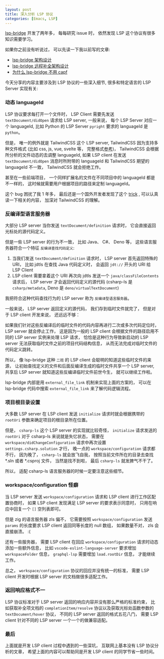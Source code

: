 ```yaml
---
layout: post
title: 深入分析 LSP 协议
categories: [Emacs, LSP]
---
```


[lsp-bridge](https://github.com/manateelazycat/lsp-bridge) 开发了两年多， 每每研究 issue 时， 依然发现 LSP 这个协议有很多知识需要学习。

如果你之前没有听说过， 可以先读一下我以前写的文章:
- [lsp-bridge 架构设计](https://manateelazycat.github.io/2022/05/12/lsp-bridge/)
- [lsp-bridge 远程补全架构设计](https://manateelazycat.github.io/2023/03/31/lsp-bridge-remote-file/)
- [为什么 lsp-bridge 不用 capf](https://manateelazycat.github.io/2022/06/26/why-lsp-bridge-not-use-capf/)

今天分享的内容主要涉及到 LSP 协议的一些深入细节, 很多和特定语言的 LSP Server 实现有关:

### 动态 languageId 
LSP 协议要求每打开一个文件时， LSP Client 需要先发送 `textDocument/didOpen` 请求给 LSP server, 一般来说， 每个 LSP Server 对应一个 languageId, 比如 Python 的 LSP Server `pyright` 要求的 languageId 是 `python`。

但是， 唯一的例外就是 TailwindCSS 这个 LSP server, TailwindCSS 因为支持多种文件格式 (比如 css, js, vue, svelte 等， 完整格式[参考](https://github.com/tailwindlabs/tailwindcss-intellisense/blob/master/packages/tailwindcss-language-service/src/util/languages.ts))， TailwindCSS 会根据所分析的文件动态的去调整 languageId, 如果 LSP client 在发送 `textDocument/didOpen` 消息时所附带的 languageId 和 TailwindCSS 期望的 languageId 不一致， TailwindCSS 就会拒绝工作。

甚至在一些前端项目， 一个同样扩展名的文件在不同项目中的 languageId 都是不一样的， 这时候就需要用户根据项目的路径来定制 languageId。

这个 bug 困扰了我 1 年多， 最后还是一个国外开发者发现了这个 [trick](https://github.com/manateelazycat/lsp-bridge/issues/907) , 可以认真读一下相关的内容， 加深对 TailwindCSS 的理解。

### 反编译型语言服务器
大部分 LSP server 当你发送 `textDocument/definition` 请求时， 它会直接返回光标处的源代码定义。

但是一些 LSP server 的行为不一致， 比如 Java、 C#、 Deno 等， 这些语言服务器符合一个特征 `反编译查找代码定义`:
1. 当我们发送 `textDocument/definition` 请求时， LSP server 首先返回特殊的 URI， 比如 jdtls 在查找 Java 代码定义时， 会返回 `jdt://` 开头的 URI 给 LSP Client
2. LSP client 需要拿着这个 URI 再次向 jdtls 发送一个 `java/classFileContents` 请求后， LSP server 才会返回代码定义的源代码 (csharp-ls 是 `csharp/metadata`, Deno 是 `deno/virtualTextDocument`)

我把符合这种代码查找行为的 LSP server 称为 `反编译型语言服务器`。

一般来说， LSP server 返回定义的源代码， 我们存到临时文件就完了， 但是对于 LSP client 开发来说， 还远远不够：

如果我们针对这些反编译后的临时文件的代码内容再进行二次或多次代码定位时， LSP server 就会停止工作， 这是因为一般的 LSP client 会根据文件的路径启用不同的 LSP server 实例来处理 LSP 请求， 恰恰是这种行为导致新启动的 LSP server 无法获取临时文件之前的项目代码结构信息， 从而无法完成对临时文件的代码定义跳转。

所以， 像 lsp-bridge 这种 `二班` 的 LSP client 会聪明的知道这些临时文件的来源， 让初始查找定义的文件和后面反编译生成的临时文件共享一个 LSP server, 共享后 LSP server 就知道这些反编译临时文件前世今生， 就可以继续工作啦。

lsp-bridge 内部是用 `external_file_link` 机制来实现上面的方案的， 可以在 lsp-bridge 代码中搜索 `external_file_link` 来了解代码逻辑流程。

### 项目根目录设置
大多数 LSP server 在 LSP client 发送 `initialize` 请求时就会根据携带的 `rootUri` 参数来确定项目的根目录所在位置。

但是， `csharp-ls` 这个 LSP server 的实现就比较奇怪， `initialize` 请求发送的 `rootUri` 对于 csharp-ls 来说就是失忆状态， 需要在 `workspace/didChangeConfiguration` 请求中再次设置 `settings.csharp.solution` 才行， 晚一点的 `workspace/configuration` 请求都不行， 因为晚了， `csharp-ls` 就会放飞自我， 按照当前文件所在的目录去查找 *.sln 或者 *.csproj 文件， 当然是找不到啦， 最后 `csharp-ls` 就发脾气不干了。

所以， 适配 csharp-ls 语言服务器的时候一定要注意这些细节。

### workspace/configuration 怪癖
当 LSP server 发送 `workspace/configuration` 请求和 LSP client 进行工作区配置协商时， 如果 LSP client 发现满足 LSP server 的要求表示同意时， 只用在响应中回复一个 `[]` 空列表即可。

但是 zig 的语言服务器 zls 偏不， 它需要按照 `workspace/configuration` 发送 `params` 的长度要求 LSP client 返回同等长度的 null 数组， 如果数量不对， zls 会直接崩溃。 :(

还有一些服务器， 需要 LSP client 在回应 `workspace/configuration` 请求时动态添加一些额外信息， 比如 `vscode-eslint-language-server` 要求增加 `workspaceFolder` 信息， `graphql-lsp` 需要增加 `load.rootDir` 信息， 才能继续工作。

总之， `workspace/configuration` 协议的回应并没有统一的标准， 需要 LSP client 开发时根据 LSP server 的文档做很多适配工作。

### 返回响应格式不一
LSP 协议标准对于 LSP server 返回的响应内容并没有那么严格的标准约束， 比如获取补全项文档的 `completionItem/resolve` 协议以及获取光标处函数参数的 `textDocument/hover` 协议， 不同的 LSP server 返回的格式五花八门， 需要 LSP client 针对不同的 LSP server 一个一个的做兼容适配。

### 最后
上面就是开发 LSP client 过程中遇到的一些深坑， 互联网上基本没有 LSP 协议分析的文章， 希望上面的内容可以帮助同是开发 LSP client 的同学节省一些时间。
